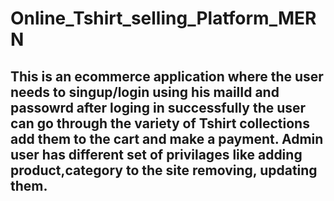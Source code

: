 # Online_Tshirt_selling_Platform_MERN

## This is an ecommerce application where the user needs to singup/login using his mailId and passowrd after loging in successfully the user can go through the variety of Tshirt collections add them to the cart and make a payment. Admin user has different set of privilages like adding product,category to the site removing, updating them.

